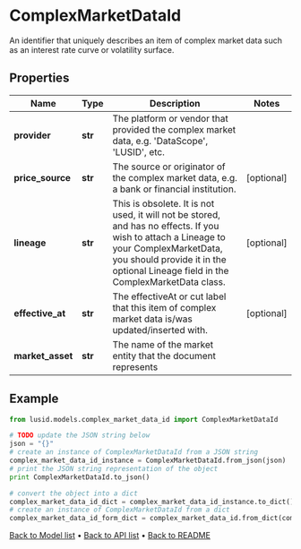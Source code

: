 # ComplexMarketDataId

An identifier that uniquely describes an item of complex market data such as an interest rate curve or volatility surface.

## Properties
Name | Type | Description | Notes
------------ | ------------- | ------------- | -------------
**provider** | **str** | The platform or vendor that provided the complex market data, e.g. &#39;DataScope&#39;, &#39;LUSID&#39;, etc. | 
**price_source** | **str** | The source or originator of the complex market data, e.g. a bank or financial institution. | [optional] 
**lineage** | **str** | This is obsolete. It is not used, it will not be stored, and has no effects.  If you wish to attach a Lineage to your ComplexMarketData,  you should provide it in the optional Lineage field in the ComplexMarketData class. | [optional] 
**effective_at** | **str** | The effectiveAt or cut label that this item of complex market data is/was updated/inserted with. | [optional] 
**market_asset** | **str** | The name of the market entity that the document represents | 

## Example

```python
from lusid.models.complex_market_data_id import ComplexMarketDataId

# TODO update the JSON string below
json = "{}"
# create an instance of ComplexMarketDataId from a JSON string
complex_market_data_id_instance = ComplexMarketDataId.from_json(json)
# print the JSON string representation of the object
print ComplexMarketDataId.to_json()

# convert the object into a dict
complex_market_data_id_dict = complex_market_data_id_instance.to_dict()
# create an instance of ComplexMarketDataId from a dict
complex_market_data_id_form_dict = complex_market_data_id.from_dict(complex_market_data_id_dict)
```
[Back to Model list](../README.md#documentation-for-models) &#8226; [Back to API list](../README.md#documentation-for-api-endpoints) &#8226; [Back to README](../README.md)



